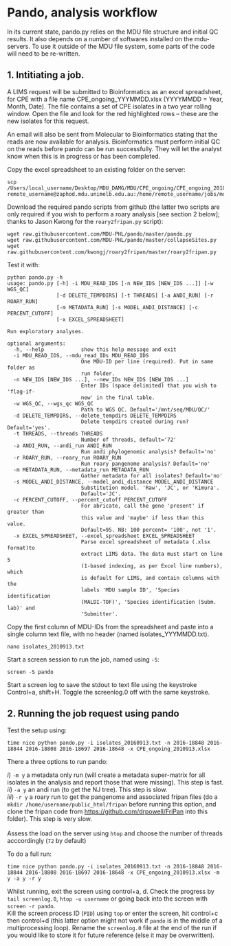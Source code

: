 # Pando, analysis workflow
In its current state, pando.py relies on the MDU file structure and initial QC results.  It also depends on a number of softwares installed on the mdu-servers.  To use it outside of the MDU file system, some parts of the code will need to be re-written.  

## 1. Intitiating a job.

A LIMS request will be submitted to Bioinformatics as an excel spreadsheet, for CPE with a file name CPE_ongoing_YYYMMDD.xlsx (YYYYMMDD = Year, Month, Date).  The file contains a set of CPE isolates in a two year rolling window.  Open the file and look for the red highlighted rows – these are the new isolates for this request.

An email will also be sent from Molecular to Bioinformatics stating that the reads are now available for analysis.  Bioinformatics must perform initial QC on the reads before pando can be run successfully.  They will let the analyst know when this is in progress or has been completed.  

Copy the excel spreadsheet to an existing folder on the server:
```
scp /Users/local_username/Desktop/MDU_DAMG/MDU/CPE_ongoing/CPE_ongoing_2010913.xlsx remote_username@zaphod.mdu.unimelb.edu.au:/home/remote_username/jobs/mdu/CPE_ongoing/pando
```

Download the required pando scripts from github (the latter two scripts are only required if you wish to perform a roary analysis [see section 2 below]; thanks to Jason Kwong for the `roary2fripan.py` script):
```
wget raw.githubusercontent.com/MDU-PHL/pando/master/pando.py
wget raw.githubusercontent.com/MDU-PHL/pando/master/collapseSites.py
wget raw.githubusercontent.com/kwongj/roary2fripan/master/roary2fripan.py
```

Test it with:
```
python pando.py -h
usage: pando.py [-h] -i MDU_READ_IDS [-n NEW_IDS [NEW_IDS ...]] [-w WGS_QC]
                [-d DELETE_TEMPDIRS] [-t THREADS] [-a ANDI_RUN] [-r ROARY_RUN]
                [-m METADATA_RUN] [-s MODEL_ANDI_DISTANCE] [-c PERCENT_CUTOFF]
                [-x EXCEL_SPREADSHEET]

Run exploratory analyses.

optional arguments:
  -h, --help            show this help message and exit
  -i MDU_READ_IDS, --mdu_read_IDs MDU_READ_IDS
                        One MDU-ID per line (required). Put in same folder as
                        run folder.
  -n NEW_IDS [NEW_IDS ...], --new_IDs NEW_IDS [NEW_IDS ...]
                        Enter IDs (space delimited) that you wish to 'flag-if-
                        new' in the final table.
  -w WGS_QC, --wgs_qc WGS_QC
                        Path to WGS QC. Default='/mnt/seq/MDU/QC/'
  -d DELETE_TEMPDIRS, --delete_tempdirs DELETE_TEMPDIRS
                        Delete tempdirs created during run? Default='yes'.
  -t THREADS, --threads THREADS
                        Number of threads, default='72'
  -a ANDI_RUN, --andi_run ANDI_RUN
                        Run andi phylogenomic analysis? Default='no'
  -r ROARY_RUN, --roary_run ROARY_RUN
                        Run roary pangenome analysis? Default='no'
  -m METADATA_RUN, --metadata_run METADATA_RUN
                        Gather metadata for all isolates? Default='no'
  -s MODEL_ANDI_DISTANCE, --model_andi_distance MODEL_ANDI_DISTANCE
                        Substitution model. 'Raw', 'JC', or 'Kimura'.
                        Default='JC'.
  -c PERCENT_CUTOFF, --percent_cutoff PERCENT_CUTOFF
                        For abricate, call the gene 'present' if greater than
                        this value and 'maybe' if less than this value.
                        Default=95. NB: 100 percent= '100', not '1'.
  -x EXCEL_SPREADSHEET, --excel_spreadsheet EXCEL_SPREADSHEET
                        Parse excel spreadsheet of metadata (.xlsx format)to
                        extract LIMS data. The data must start on line 5
                        (1-based indexing, as per Excel line numbers), which
                        is default for LIMS, and contain columns with the
                        labels 'MDU sample ID', 'Species identification
                        (MALDI-TOF)', 'Species identification (Subm. lab)' and
                        'Submitter'.

```


Copy the first column of MDU-IDs from the spreadsheet and paste into a single column text file, with no header (named isolates_YYYMMDD.txt).

```
nano isolates_2010913.txt
```

Start a screen session to run the job, named using `-S`:
```
screen -S pando
```

Start a screen log to save the stdout to text file using the keystroke
Control+a, shift+H.  Toggle the screenlog.0 off with the same keystroke.   

## 2. Running the job request using pando
Test the setup using:
```
time nice python pando.py -i isolates_20160913.txt -n 2016-18848 2016-18844 2016-18808 2016-18697 2016-18648 -x CPE_ongoing_2010913.xlsx
```

There a three options to run pando:

<i>i</i>) `-m y` a metadata only run (will create a metadata super-matrix for all isolates in the analysis and report those that were missing). This step is fast.<br>
<i>ii</i>) `-a y` an andi run (to get the NJ tree). This step is slow. <br>
<i>iii</i>) `-r y` a roary run to get the pangenome and associated fripan files (do a `mkdir /home/username/public_html/fripan` before running this option, and clone the fripan code from https://github.com/drpowell/FriPan into this folder).  This step is very slow.<br>  
Assess the load on the server using `htop` and choose the number of threads acccordingly (`72` by default)<br>

To do a full run:
```
time nice python pando.py -i isolates_20160913.txt -n 2016-18848 2016-18844 2016-18808 2016-18697 2016-18648 -x CPE_ongoing_2010913.xlsx -m y -a y -r y
```
Whilst running, exit the screen using control+a, d.  Check the progress by `tail screenlog.0`, `htop -u username` or going back into the screen with `screen -r pando`. <br>
Kill the screen process ID (`PID`) using `top` or enter the screen, hit control+c then control+d (this latter option might not work if `pando` is in the middle of a multiprocessing loop).  Rename the `screenlog.0` file at the end of the run if you would like to store it for future reference (else it may be overwritten). 
